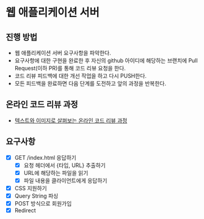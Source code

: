 # 웹 애플리케이션 서버
## 진행 방법
* 웹 애플리케이션 서버 요구사항을 파악한다.
* 요구사항에 대한 구현을 완료한 후 자신의 github 아이디에 해당하는 브랜치에 Pull Request(이하 PR)를 통해 코드 리뷰 요청을 한다.
* 코드 리뷰 피드백에 대한 개선 작업을 하고 다시 PUSH한다.
* 모든 피드백을 완료하면 다음 단계를 도전하고 앞의 과정을 반복한다.

## 온라인 코드 리뷰 과정
* [텍스트와 이미지로 살펴보는 온라인 코드 리뷰 과정](https://github.com/next-step/nextstep-docs/tree/master/codereview)

## 요구사항
- [X] GET /index.html 응답하기
  - [X] 요청 헤더에서 {타입, URL} 추출하기
  - [X] URL에 해당하는 파일을 읽기
  - [X] 파일 내용을 클라이언트에게 응답하기
- [X] CSS 지원하기
- [X] Query String 파싱
- [X] POST 방식으로 회원가입
- [X] Redirect

